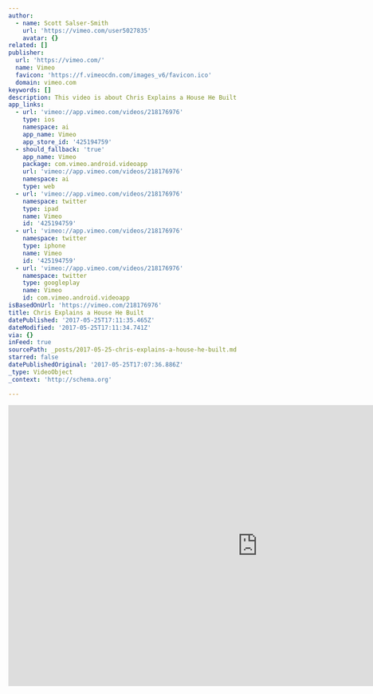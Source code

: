 ```yaml
---
author:
  - name: Scott Salser-Smith
    url: 'https://vimeo.com/user5027835'
    avatar: {}
related: []
publisher:
  url: 'https://vimeo.com/'
  name: Vimeo
  favicon: 'https://f.vimeocdn.com/images_v6/favicon.ico'
  domain: vimeo.com
keywords: []
description: This video is about Chris Explains a House He Built
app_links:
  - url: 'vimeo://app.vimeo.com/videos/218176976'
    type: ios
    namespace: ai
    app_name: Vimeo
    app_store_id: '425194759'
  - should_fallback: 'true'
    app_name: Vimeo
    package: com.vimeo.android.videoapp
    url: 'vimeo://app.vimeo.com/videos/218176976'
    namespace: ai
    type: web
  - url: 'vimeo://app.vimeo.com/videos/218176976'
    namespace: twitter
    type: ipad
    name: Vimeo
    id: '425194759'
  - url: 'vimeo://app.vimeo.com/videos/218176976'
    namespace: twitter
    type: iphone
    name: Vimeo
    id: '425194759'
  - url: 'vimeo://app.vimeo.com/videos/218176976'
    namespace: twitter
    type: googleplay
    name: Vimeo
    id: com.vimeo.android.videoapp
isBasedOnUrl: 'https://vimeo.com/218176976'
title: Chris Explains a House He Built
datePublished: '2017-05-25T17:11:35.465Z'
dateModified: '2017-05-25T17:11:34.741Z'
via: {}
inFeed: true
sourcePath: _posts/2017-05-25-chris-explains-a-house-he-built.md
starred: false
datePublishedOriginal: '2017-05-25T17:07:36.886Z'
_type: VideoObject
_context: 'http://schema.org'

---
```

<iframe src="https://cdn.embedly.com/widgets/media.html?src=https%3A%2F%2Fplayer.vimeo.com%2Fvideo%2F218176976&amp;url=https%3A%2F%2Fvimeo.com%2F218176976&amp;image=https%3A%2F%2Fi.vimeocdn.com%2Fvideo%2F635582621_1280.jpg&amp;key=b7d04c9b404c499eba89ee7072e1c4f7&amp;type=text%2Fhtml&amp;schema=vimeo" width="1000" height="563" scrolling="no" frameborder="0" allowfullscreen="" style=""></iframe>